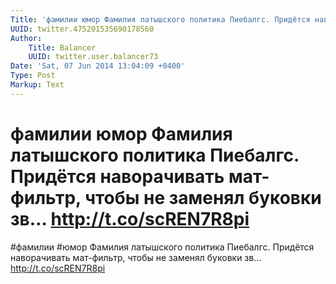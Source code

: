 ```yaml
---
Title: 'фамилии юмор Фамилия латышского политика Пиебалгс. Придётся наворачивать мат-фильтр, чтобы не заменял буковки зв… http://t.co/scREN7R8pi'
UUID: twitter.475201535690178560
Author:
    Title: Balancer
    UUID: twitter.user.balancer73
Date: 'Sat, 07 Jun 2014 13:04:09 +0400'
Type: Post
Markup: Text
---
```


# фамилии юмор Фамилия латышского политика Пиебалгс. Придётся наворачивать мат-фильтр, чтобы не заменял буковки зв… http://t.co/scREN7R8pi

#фамилии #юмор Фамилия латышского политика Пиебалгс.
Придётся наворачивать мат-фильтр, чтобы не заменял буковки
зв… http://t.co/scREN7R8pi